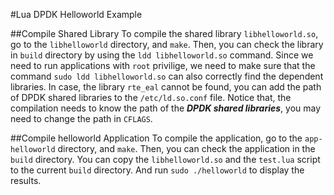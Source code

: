 #Lua DPDK Helloworld Example

##Compile Shared Library
To compile the shared library ``libhelloworld.so``, go to the ``libhelloworld`` directory, and ``make``. Then, you can check the library in ``build`` directory by using the ``ldd libhelloworld.so`` command.
Since we need to run applications with ``root`` privilige, we need to make sure that the command ``sudo ldd libhelloworld.so`` can also correctly find the dependent libraries. In case, the library ``rte_eal`` cannot be found, you can add the path of DPDK shared libraries to the ``/etc/ld.so.conf`` file.
Notice that, the compilation needs to know the path of the ***DPDK shared libraries***, you may need to change the path in ``CFLAGS``.

##Compile helloworld Application
To compile the application, go to the ``app-helloworld`` directory, and ``make``. Then, you can check the application in the ``build`` directory. You can copy the ``libhelloworld.so`` and the ``test.lua`` script to the current ``build`` directory.
And run ``sudo ./helloworld`` to display the results.
